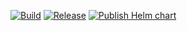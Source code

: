 [![Build](https://github.com/ardoq/k8s-ardoq-bridge/actions/workflows/build.yml/badge.svg)](https://github.com/ardoq/k8s-ardoq-bridge/actions/workflows/build.yml)
[![Release](https://github.com/ardoq/k8s-ardoq-bridge/actions/workflows/release.yml/badge.svg?branch=main)](https://github.com/ardoq/k8s-ardoq-bridge/actions/workflows/release.yml)
[![Publish Helm chart](https://github.com/ardoq/k8s-ardoq-bridge/actions/workflows/publish-helm-chart.yml/badge.svg)](https://github.com/ardoq/k8s-ardoq-bridge/actions/workflows/publish-helm-chart.yml)